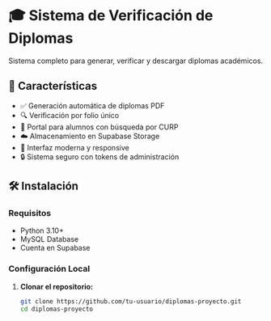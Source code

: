 # 🎓 Sistema de Verificación de Diplomas

Sistema completo para generar, verificar y descargar diplomas académicos.

## 🚀 Características

- ✅ Generación automática de diplomas PDF
- 🔍 Verificación por folio único
- 📱 Portal para alumnos con búsqueda por CURP
- ☁️ Almacenamiento en Supabase Storage
- 🎨 Interfaz moderna y responsive
- 🔒 Sistema seguro con tokens de administración

## 🛠️ Instalación

### Requisitos
- Python 3.10+
- MySQL Database
- Cuenta en Supabase

### Configuración Local

1. **Clonar el repositorio:**
   ```bash
   git clone https://github.com/tu-usuario/diplomas-proyecto.git
   cd diplomas-proyecto